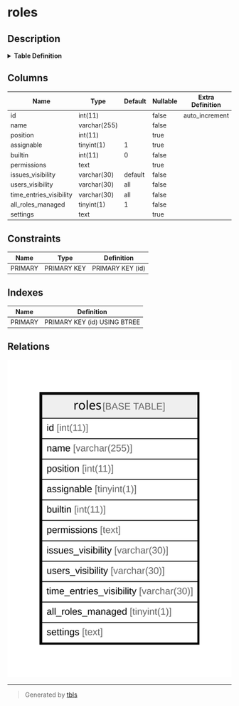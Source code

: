 # roles

## Description

<details>
<summary><strong>Table Definition</strong></summary>

```sql
CREATE TABLE `roles` (
  `id` int(11) NOT NULL AUTO_INCREMENT,
  `name` varchar(255) NOT NULL DEFAULT '',
  `position` int(11) DEFAULT NULL,
  `assignable` tinyint(1) DEFAULT '1',
  `builtin` int(11) NOT NULL DEFAULT '0',
  `permissions` text,
  `issues_visibility` varchar(30) NOT NULL DEFAULT 'default',
  `users_visibility` varchar(30) NOT NULL DEFAULT 'all',
  `time_entries_visibility` varchar(30) NOT NULL DEFAULT 'all',
  `all_roles_managed` tinyint(1) NOT NULL DEFAULT '1',
  `settings` text,
  PRIMARY KEY (`id`)
) ENGINE=InnoDB AUTO_INCREMENT=[Redacted by tbls] DEFAULT CHARSET=latin1
```

</details>

## Columns

| Name | Type | Default | Nullable | Extra Definition | Children | Parents | Comment |
| ---- | ---- | ------- | -------- | --------------- | -------- | ------- | ------- |
| id | int(11) |  | false | auto_increment |  |  |  |
| name | varchar(255) |  | false |  |  |  |  |
| position | int(11) |  | true |  |  |  |  |
| assignable | tinyint(1) | 1 | true |  |  |  |  |
| builtin | int(11) | 0 | false |  |  |  |  |
| permissions | text |  | true |  |  |  |  |
| issues_visibility | varchar(30) | default | false |  |  |  |  |
| users_visibility | varchar(30) | all | false |  |  |  |  |
| time_entries_visibility | varchar(30) | all | false |  |  |  |  |
| all_roles_managed | tinyint(1) | 1 | false |  |  |  |  |
| settings | text |  | true |  |  |  |  |

## Constraints

| Name | Type | Definition |
| ---- | ---- | ---------- |
| PRIMARY | PRIMARY KEY | PRIMARY KEY (id) |

## Indexes

| Name | Definition |
| ---- | ---------- |
| PRIMARY | PRIMARY KEY (id) USING BTREE |

## Relations

![er](roles.svg)

---

> Generated by [tbls](https://github.com/k1LoW/tbls)
